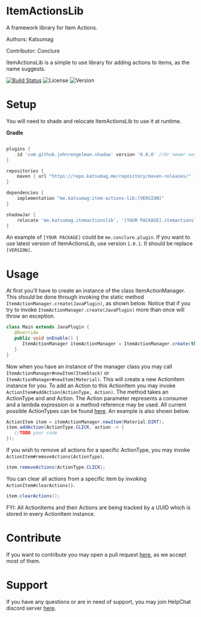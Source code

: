 # ItemActionsLib
A framework library for Item Actions.

Authors: Katsumag

Contributor: Conclure

ItemActionsLib is a simple to use library for adding actions to items, as the name suggests.

[![Build Status](https://ci.katsumag.me/buildStatus/icon?job=Build+IAL)](https://ci.katsumag.me/job/Build%20IAL/) ![License](https://img.shields.io/github/license/katsumag/ItemActionsLib?style=plastic) ![Version](https://img.shields.io/nexus/r/me.katsumag/item-actions-lib?nexusVersion=3&server=https%3A%2F%2Frepo.katsumag.me%2F&style=plastic)
# Setup

You will need to shade and relocate ItemActionsLib to use it at runtime.

**Gradle**
```gradle

plugins {
    id 'com.github.johnrengelman.shadow' version '6.0.0' //Or newer version
}

repositories {
    maven { url "https://repo.katsumag.me/repository/maven-releases/" }
}

dependencies {
    implementation "me.katsumag:item-actions-lib:[VERSION]"
}

shadowJar {
    relocate 'me.katsumag.itemactionslib', '[YOUR PACKAGE].itemactionslib'
}
```

An example of `[YOUR PACKAGE]` could be `me.conclure.plugin`. If you want to use latest version
of ItemActionsLib, use version `1.0.1`. It should be replace `[VERSION]`.

# Usage

At first you'll have to create an instance of the class ItemActionManager. This should be done through 
invoking the static method `ItemActionManager.create(JavaPlugin)`, as shown below. Notice that if you
try to invoke `ItemActionManager.create(JavaPlugin)` more than once will throw an exception.

```java
class Main extends JavaPlugin {
   @Override
   public void onEnable() {
      ItemActionManager itemActionManager = ItemActionManager.create(this);
   }
}
```

Now when you have an instance of the manager class you may call `ItemActionManager#newItem(ItemStack)`
or `ItemActionManager#newItem(Material)`. This will create a new ActionItem instance for you. To add
an Action to this ActionItem you may invoke `ActionItem#addAction(ActionType, Action)`. The method
takes an ActionType and and Action. The Action parameter represents a consumer and a lambda expression
or a method reference may be used. All current possible ActionTypes can be found 
[here](https://github.com/katsumag/ItemActionsLib/blob/master/src/main/java/me/katsumag/itemactionslib/ActionType.java).
An example is also shown below.

```java
ActionItem item = itemActionManager.newItem(Material.DIRT);
item.addAction(ActionType.CLICK, action -> {
   //TODO your code
});
```

If you wish to remove all actions for a specific ActionType, you may invoke `ActionItem#removeActions(ActionType)`.

```java
item.removeActions(ActionType.CLICK);
```

You can clear all actions from a specific item by invoking `ActionItem#clearActions()`.

```java
item.clearActions();
```

FYI: All ActionItems and their Actions are being tracked by a UUID which is stored in every ActionItem instance.

# Contribute

If you want to contribute you may open a pull request 
[here](https://github.com/katsumag/ItemActionsLib/compare),
as we accept most of them.

# Support

If you have any questions or are in need of support, you may join HelpChat discord server
[here](https://helpch.at/discord).
